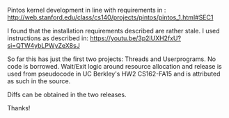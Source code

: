 Pintos kernel development in line with requirements in : http://web.stanford.edu/class/cs140/projects/pintos/pintos_1.html#SEC1

I found that the installation requirements described are rather stale. 
I used instructions as described in: https://youtu.be/3p2lUXH2fxU?si=QTW4ybLPWyZeX8sJ

So far this has just the first two projects: Threads and Userprograms.
No code is borrowed. 
Wait/Exit logic around resource allocation and release is used from pseudocode in UC Berkley's HW2 CS162-FA15 and is attributed as such in the source.

Diffs can be obtained in the two releases.

Thanks!
